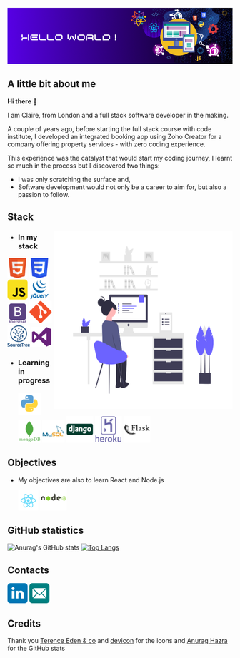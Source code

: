 ![banner](images/8B3526A8-8AB1-40E0-8B36-D31598C6233D.PNG)

## A little bit about me 

**Hi there 👋**

I am Claire, from London and a full stack software developer in the making. 

A couple of years ago, before starting the full stack course with code institute, I developed an integrated booking app using Zoho Creator for a company offering property services - with zero coding experience.  

This experience was the catalyst that would start my coding journey, I learnt so much in the process but I discovered two things:    

  - I was only scratching the surface and, 
  - Software development would not only be a career to aim for, but also a passion to follow. 

## Stack 
<img align="right" alt="test" src="images/undraw_remotely_2j6y.png" width="400" height="400" />

- ### **In my stack**

<img height="45" width="45" src="https://github.com/edent/SuperTinyIcons/blob/master/images/svg/html5.svg" />  <img height="45" widht="45" src="https://github.com/edent/SuperTinyIcons/blob/master/images/svg/css3.svg" />  <img height="45" widht="45" src="https://github.com/edent/SuperTinyIcons/blob/master/images/svg/javascript.svg" />  <img height="45" widht="45" src="https://github.com/devicons/devicon/blob/master/icons/jquery/jquery-plain-wordmark.svg" />  <img height="45" widht="45" src="https://github.com/devicons/devicon/blob/master/icons/bootstrap/bootstrap-plain-wordmark.svg" />   <img height="50" widht="50" src="https://github.com/devicons/devicon/blob/master/icons/git/git-original.svg" /> <img height="50" widht="50" src="https://github.com/devicons/devicon/blob/master/icons/sourcetree/sourcetree-original-wordmark.svg" /> <img height="45" widht="45" src="https://github.com/devicons/devicon/blob/master/icons/visualstudio/visualstudio-plain.svg" /> 


- ### **Learning in progress**         

  <img height="50" widht="50" src="https://github.com/edent/SuperTinyIcons/blob/master/images/svg/python.svg" />  <img height="50" widht="50" src="https://github.com/devicons/devicon/blob/master/icons/mongodb/mongodb-plain-wordmark.svg" />  <img height="50" width="50" src="https://github.com/devicons/devicon/blob/master/icons/mysql/mysql-original-wordmark.svg" />  <img height="60" width="60" src="https://github.com/devicons/devicon/blob/master/icons/django/django-original.svg" /> <img height="60" width="60" src="https://github.com/devicons/devicon/blob/master/icons/heroku/heroku-original-wordmark.svg" />  <img height="60" width="60" src="https://github.com/devicons/devicon/blob/master/icons/flask/flask-original-wordmark.svg" />


## Objectives

   - My objectives are also to learn React and Node.js       
   <img height="45" widht="45" src="https://github.com/edent/SuperTinyIcons/blob/master/images/svg/react.svg" />  <img height="60" widht="60" src="https://github.com/devicons/devicon/blob/master/icons/nodejs/nodejs-original-wordmark.svg" />    


## GitHub statistics

![Anurag's GitHub stats](https://github-readme-stats.vercel.app/api?username=lemocla&show_icons=true&theme=tokyonight&hide=prs) [![Top Langs](https://github-readme-stats.vercel.app/api/top-langs/?username=lemocla&layout=compact&theme=tokyonight)](https://github.com/anuraghazra/github-readme-stats)

 

## Contacts

<div>
<a href="https://www.linkedin.com/in/claire-lemonnier-9a7869154/"><img height="45" widht="45" src="https://github.com/edent/SuperTinyIcons/blob/master/images/svg/linkedin.svg" /></a> <a href="mailto:lemocla@icloud.com"><img height="45" widht="45" src="https://github.com/edent/SuperTinyIcons/blob/master/images/svg/email.svg" /></a>
 </div>

## Credits

Thank you [Terence Eden & co](https://github.com/edent/SuperTinyIcons) and [devicon](https://github.com/devicons) for the icons and [Anurag Hazra](https://github.com/anuraghazra/github-readme-stats) for the GitHub stats
